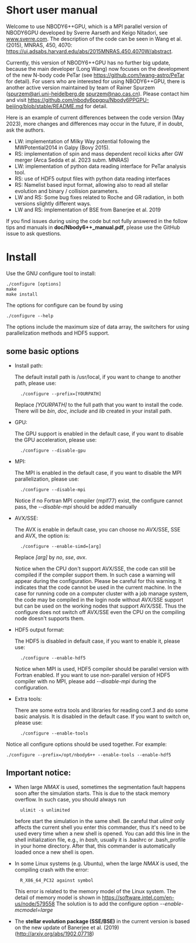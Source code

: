 # Short user manual

Welcome to use NBODY6++GPU, which is a MPI parallel version of NBODY6GPU developed by Sverre Aarseth and Keigo Nitadori, see www.sverre.com.
The description of the code can be seen in Wang et al. (2015), MNRAS, 450, 4070: https://ui.adsabs.harvard.edu/abs/2015MNRAS.450.4070W/abstract.

Currently, this version of NBODY6++GPU has no further big update, because the main developer (Long Wang) now focuses on the development of the new N-body code PeTar (see https://github.com/lwang-astro/PeTar for detail).
For users who are interested for using NBODY6++GPU, there is another active version maintained by team of Rainer Spurzem (spurzem@ari.uni-heidelberg.de spurzem@nao.cas.cn). Please contact him and visit https://github.com/nbody6ppgpu/Nbody6PPGPU-beijing/blob/stable/README.md for detail. 

Here is an example of current differences between the code version (May 2023), more changes and differences may occur in the future, if in doubt, ask the authors.

- LW: implementation of Milky Way potential following the MWPotential2014 in Galpy (Bovy 2015).
- RS: implementation of spin and mass dependent recoil kicks after GW merger (Arca Sedda et al. 2023 subm. MNRAS)
- LW: implementation of python data reading interface for PeTar analysis tool.
- RS: use of HDF5 output files with python data reading interfaces
- RS: Namelist based input format, allowing also to read all stellar evolution and binary / collision parameters.
- LW and RS: Some bug fixes related to Roche and GR radiation, in both versions slightly different ways.
- LW and RS: implementation of BSE from Banerjee et al. 2019

If you find issues during using the code but not fully answered in the follow tips and manuals in **doc/Nbody6++_manual.pdf**, 
please use the GitHub issue to ask questions.

# Install
Use the GNU configure tool to install:
	
	./configure [options]
	make
	make install

The options for configure can be found by using 
	
	./configure --help

The options include the maximum size of data array, the switchers for using parallelization methods and HDF5 support.

## some basic options

- Install path:
  
  The default install path is /usr/local, if you want to change to another path, please use:

		./configure --prefix=[YOURPATH]

  Replace *[YOURPATH]* to the full path that you want to install the code.
  There will be *bin*, *doc*, *include* and *lib* created in your install path.


- GPU:
  
  The GPU support is enabled in the default case, if you want to disable the GPU acceleration, please use:

		./configure --disable-gpu

- MPI:
  
  The MPI is enabled in the default case, if you want to disable the MPI parallelization, please use:

		./configure --disable-mpi

  Notice if no Fortran MPI compiler (mpif77) exist, the configure cannot pass, the *--disable-mpi* should be added manually

- AVX/SSE:

  The AVX is enable in default case, you can choose no AVX/SSE, SSE and AVX, the option is:

		./configure --enable-simd=[arg]

  Replace *[arg]* by *no*, *sse*, *avx*.

  Notice when the CPU don't support AVX/SSE, the code can still be compiled if the compiler support them. 
  In such case a warning will appear during the configuration. 
  Please be careful for this warning. 
  It indicates that the code cannot be used in the current machine.
  In the case for running code on a computer cluster with a job manage system, the code may be compiled in the login node without AVX/SSE support but can be used on the working nodes that support AVX/SSE. 
  Thus the configure does not switch off AVX/SSE even the CPU on the compiling node doesn't supports them.

- HDF5 output format:
  
  The HDF5 is disabled in default case, if you want to enable it, please use:

		./configure --enable-hdf5

  Notice when MPI is used, HDF5 compiler should be parallel version with Fortran enabled. 
  If you want to use non-parallel version of HDF5 compiler with no MPI, please add *--disable-mpi* during the configuration.

- Extra tools:

  There are some extra tools and libraries for reading conf.3 and do some basic analysis.
  It is disabled in the default case.
  If you want to switch on, please use:

		./configure --enable-tools

Notice all configure options should be used together. For example:

	./configure --prefix=/opt/nbody6++ --enable-tools --enable-hdf5

## Important notice:

- When large *NMAX* is used, sometimes the segmentation fault happens soon after the simulation starts. 
  This is due to the stack memory overflow. 
  In such case, you should always run 

		ulimit -s unlimited

  before start the simulation in the same shell.
  Be careful that *ulimit* only affects the current shell you enter this commander, thus it's need to be used every time when a new shell is opened.
  You can add this line in the shell initialization file, e.g., in *bash*, usually it is .bashrc or .bash_profile in your home directory. 
  After that, this commander is automatically loaded once a new shell is open.

- In some Linux systems (e.g. Ubuntu), when the large *NMAX* is used, the compiling crash with the error: 
 
		R_X86_64_PC32 against symbol

  This error is related to the memory model of the Linux system.
  The detail of memory model is shown in https://software.intel.com/en-us/node/579558 
  The solution is to add the configure option *--enable-mcmodel=large*

- The **stellar evolution package (SSE/BSE)** in the current version is based on the new update of Banerjee et al. (2019) (http://arxiv.org/abs/1902.07718)
